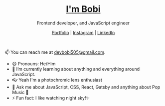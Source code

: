 <p align="center">
<!--   <img src="https://user-images.githubusercontent.com/25548490/121235884-40eab680-c88d-11eb-9a5d-b923d7df4905.png" width="120" />   -->
  <h1 align="center"><a href="https://bobi-web-portfolio.vercel.app/">I'm Bobi</a></h1>
  <p align="center"> Frontend developer, and JavaScript engineer</p>
</p>

<p align="center">
  <a href="https://bobi-web-portfolio.vercel.app/">Portfolio</a> | 
  <a href="https://instagram.com/bobi0zz/">Instagram</a> |
  <a href="https://linkedin.com/in/">LinkedIn</a>
</p>

<br />
<!-- 
💫 I'm currently working with my hands to make magic happen on the web. View my [Projects](https://codewonders.dev/projects), [Articles](https://codewonders.dev/articles), [Resumé](https://codewonders.dev/resume), [Contact Me](https://codewonders.dev/contact). -->

📫 You can reach me at devbobi505@gmail.com.

- 😄 Pronouns: He/Him
- 🌱 I’m currently learning about anything and everything around JavaScript.
- 👓 Yeah I'm a photochromic lens enthusiast
- 💬 Ask me about JavaScript, CSS, React, Gatsby and anything about Pop Music 🎺
- ⚡ Fun fact: I like watching night sky!✨



<!--
**devbobi** is a ✨ _special_ ✨ repository because its `README.md` (this file) appears on your GitHub profile.

Here are some ideas to get you started:
https://user-images.githubusercontent.com/25548490/121235376-b86c1600-c88c-11eb-9650-2c86c77f43ac.png
- 🔭 I’m currently working on ...
- 🌱 I’m currently learning ...
- 👯 I’m looking to collaborate on ...
- 🤔 I’m looking for help with ...
- 💬 Ask me about ...
- 📫 How to reach me: ...
- 😄 Pronouns: ...
- ⚡ Fun fact: ...
-->

